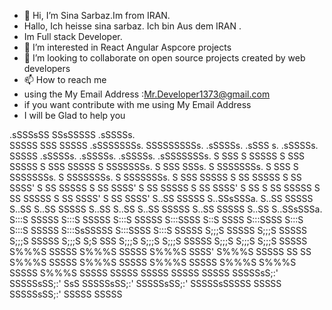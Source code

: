 - 👋 Hi, I’m Sina Sarbaz.Im from IRAN.
-    Hallo, Ich heisse sina sarbaz. Ich bin Aus dem IRAN .
-    Im Full stack Developer.
- 👀 I’m interested in React Angular Aspcore projects
- 💞️ I’m looking to collaborate on open source projects created by web developers
- 📫 How to reach me 
- using the My Email Address :Mr.Developer1373@gmail.com
- if you want contribute with me using My Email Address
- I will be Glad to help you 



.sSSSsSS SSsSSSSS                   .sSSSSs.                                                                                                    
SSSSS  SSS  SSSSS .sSSSSSSSs.       SSSSSSSSSs. .sSSSSs.    .sSSS s.    .sSSSSs.    SSSSS       .sSSSSs.    .sSSSSs.    .sSSSSs.    .sSSSSSSSs. 
S SSS   S   SSSSS S SSS SSSSS       S SSS SSSSS S SSSSSSSs. S SSS SSSs. S SSSSSSSs. S SSS       S SSSSSSSs. S SSSSSSSs. S SSSSSSSs. S SSS SSSSS 
S  SS       SSSSS S  SS SSSS'       S  SS SSSSS S  SS SSSS' S  SS SSSSS S  SS SSSS' S  SS       S  SS SSSSS S  SS SSSSS S  SS SSSS' S  SS SSSS' 
S..SS       SSSSS S..SSsSSSa.       S..SS SSSSS S..SS       S..SS SSSSS S..SS       S..SS       S..SS SSSSS S..SS SSSSS S..SS       S..SSsSSSa. 
S:::S       SSSSS S:::S SSSSS       S:::S SSSSS S:::SSSS     S::S SSSS  S:::SSSS    S:::S       S:::S SSSSS S:::SsSSSSS S:::SSSS    S:::S SSSSS 
S;;;S       SSSSS S;;;S SSSSS       S;;;S SSSSS S;;;S         S;S SSS   S;;;S       S;;;S       S;;;S SSSSS S;;;S       S;;;S       S;;;S SSSSS 
S%%%S       SSSSS S%%%S SSSSS       S%%%S SSSS' S%%%S SSSSS    SS SS    S%%%S SSSSS S%%%S SSSSS S%%%S SSSSS S%%%S       S%%%S SSSSS S%%%S SSSSS 
SSSSS       SSSSS SSSSS SSSSS       SSSSSsS;:'  SSSSSsSS;:'     SsS     SSSSSsSS;:' SSSSSsSS;:' SSSSSsSSSSS SSSSS       SSSSSsSS;:' SSSSS SSSSS 
                                                                                                                                               
